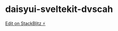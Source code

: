 # daisyui-sveltekit-dvscah

[Edit on StackBlitz ⚡️](https://stackblitz.com/edit/daisyui-sveltekit-dvscah)